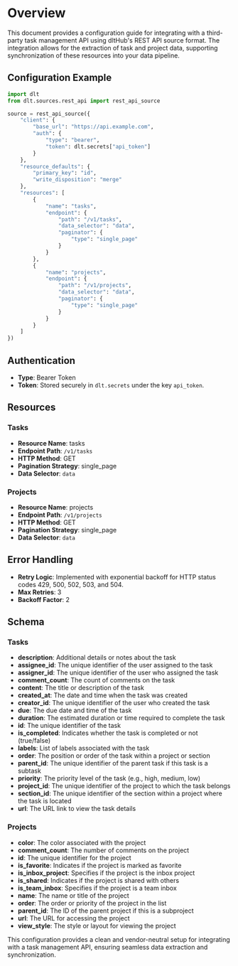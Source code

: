 # Overview

This document provides a configuration guide for integrating with a third-party task management API using dltHub's REST API source format. The integration allows for the extraction of task and project data, supporting synchronization of these resources into your data pipeline.

## Configuration Example

```python
import dlt
from dlt.sources.rest_api import rest_api_source

source = rest_api_source({
    "client": {
        "base_url": "https://api.example.com",
        "auth": {
            "type": "bearer",
            "token": dlt.secrets["api_token"]
        }
    },
    "resource_defaults": {
        "primary_key": "id",
        "write_disposition": "merge"
    },
    "resources": [
        {
            "name": "tasks",
            "endpoint": {
                "path": "/v1/tasks",
                "data_selector": "data",
                "paginator": {
                    "type": "single_page"
                }
            }
        },
        {
            "name": "projects",
            "endpoint": {
                "path": "/v1/projects",
                "data_selector": "data",
                "paginator": {
                    "type": "single_page"
                }
            }
        }
    ]
})
```

## Authentication

- **Type**: Bearer Token
- **Token**: Stored securely in `dlt.secrets` under the key `api_token`.

## Resources

### Tasks

- **Resource Name**: tasks
- **Endpoint Path**: `/v1/tasks`
- **HTTP Method**: GET
- **Pagination Strategy**: single_page
- **Data Selector**: `data`

### Projects

- **Resource Name**: projects
- **Endpoint Path**: `/v1/projects`
- **HTTP Method**: GET
- **Pagination Strategy**: single_page
- **Data Selector**: `data`

## Error Handling

- **Retry Logic**: Implemented with exponential backoff for HTTP status codes 429, 500, 502, 503, and 504.
- **Max Retries**: 3
- **Backoff Factor**: 2

## Schema

### Tasks

- **description**: Additional details or notes about the task
- **assignee_id**: The unique identifier of the user assigned to the task
- **assigner_id**: The unique identifier of the user who assigned the task
- **comment_count**: The count of comments on the task
- **content**: The title or description of the task
- **created_at**: The date and time when the task was created
- **creator_id**: The unique identifier of the user who created the task
- **due**: The due date and time of the task
- **duration**: The estimated duration or time required to complete the task
- **id**: The unique identifier of the task
- **is_completed**: Indicates whether the task is completed or not (true/false)
- **labels**: List of labels associated with the task
- **order**: The position or order of the task within a project or section
- **parent_id**: The unique identifier of the parent task if this task is a subtask
- **priority**: The priority level of the task (e.g., high, medium, low)
- **project_id**: The unique identifier of the project to which the task belongs
- **section_id**: The unique identifier of the section within a project where the task is located
- **url**: The URL link to view the task details

### Projects

- **color**: The color associated with the project
- **comment_count**: The number of comments on the project
- **id**: The unique identifier for the project
- **is_favorite**: Indicates if the project is marked as favorite
- **is_inbox_project**: Specifies if the project is the inbox project
- **is_shared**: Indicates if the project is shared with others
- **is_team_inbox**: Specifies if the project is a team inbox
- **name**: The name or title of the project
- **order**: The order or priority of the project in the list
- **parent_id**: The ID of the parent project if this is a subproject
- **url**: The URL for accessing the project
- **view_style**: The style or layout for viewing the project

This configuration provides a clean and vendor-neutral setup for integrating with a task management API, ensuring seamless data extraction and synchronization.